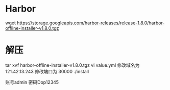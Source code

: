 # Harbor
wget https://storage.googleapis.com/harbor-releases/release-1.8.0/harbor-offline-installer-v1.8.0.tgz

# 解压
tar xvf harbor-offline-installer-v1.8.0.tgz
vi value.yml
修改域名为 121.42.13.243
修改端口为 30000
./install

账号admin
密码Dop12345